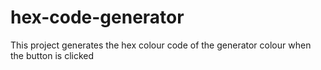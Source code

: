 # hex-code-generator
This project generates the hex colour code of the generator colour when the button is clicked

